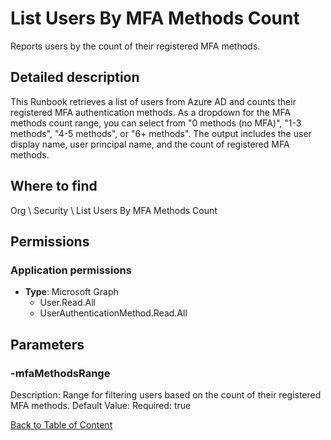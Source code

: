 # List Users By MFA Methods Count

Reports users by the count of their registered MFA methods.

## Detailed description
This Runbook retrieves a list of users from Azure AD and counts their registered MFA authentication methods.
As a dropdown for the MFA methods count range, you can select from "0 methods (no MFA)", "1-3 methods", "4-5 methods", or "6+ methods".
The output includes the user display name, user principal name, and the count of registered MFA methods.

## Where to find
Org \ Security \ List Users By MFA Methods Count

## Permissions
### Application permissions
- **Type**: Microsoft Graph
  - User.Read.All
  - UserAuthenticationMethod.Read.All


## Parameters
### -mfaMethodsRange
Description: Range for filtering users based on the count of their registered MFA methods.
Default Value: 
Required: true


[Back to Table of Content](../../../README.md)

